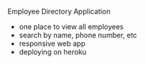 Employee Directory Application
- one place to view all employees
- search by name, phone number, etc
- responsive web app
- deploying on heroku
